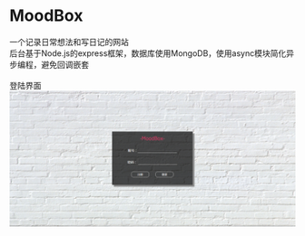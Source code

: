 # MoodBox
一个记录日常想法和写日记的网站<br>
后台基于Node.js的express框架，数据库使用MongoDB，使用async模块简化异步编程，避免回调嵌套<br><br>
登陆界面
![这里写图片描述](https://raw.githubusercontent.com/Juvanto/MoodBox/master/interface1.png)
